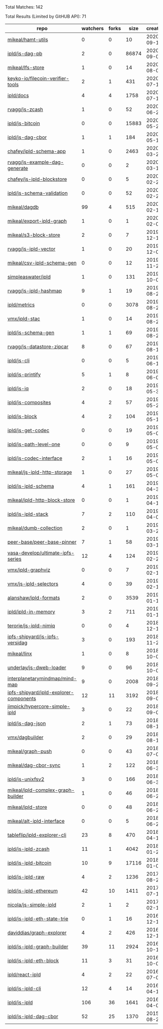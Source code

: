 Total Matches: 142

Total Results (Limited by GitHUB API): 71

| repo | watchers | forks | size | created | pushed |
| ---- | -------- | ----- | ---- | ------- | ------ |
| [mikeal/hamt-utils](https://github.com/mikeal/hamt-utils)| 0 | 0 | 10| 2020-09-10 | 2020-10-10 |
| [ipld/js-dag-pb](https://github.com/ipld/js-dag-pb)| 2 | 0 | 86874| 2020-09-02 | 2020-10-01 |
| [mikeal/lfs-store](https://github.com/mikeal/lfs-store)| 1 | 0 | 14| 2020-08-06 | 2020-09-09 |
| [keyko-io/filecoin-verifier-tools](https://github.com/keyko-io/filecoin-verifier-tools)| 2 | 1 | 431| 2020-07-15 | 2020-10-15 |
| [ipld/docs](https://github.com/ipld/docs)| 4 | 4 | 1758| 2020-07-10 | 2020-10-12 |
| [rvagg/js-zcash](https://github.com/rvagg/js-zcash)| 1 | 0 | 52| 2020-06-29 | 2020-09-01 |
| [ipld/js-bitcoin](https://github.com/ipld/js-bitcoin)| 0 | 0 | 15883| 2020-05-27 | 2020-09-01 |
| [ipld/js-dag-cbor](https://github.com/ipld/js-dag-cbor)| 1 | 1 | 184| 2020-05-12 | 2020-10-01 |
| [chafey/ipld-schema-app](https://github.com/chafey/ipld-schema-app)| 1 | 0 | 2463| 2020-03-20 | 2020-09-11 |
| [rvagg/js-example-dag-generate](https://github.com/rvagg/js-example-dag-generate)| 0 | 0 | 2| 2020-03-18 | 2020-03-18 |
| [chafey/js-ipld-blockstore](https://github.com/chafey/js-ipld-blockstore)| 0 | 0 | 5| 2020-02-28 | 2020-02-29 |
| [ipld/js-schema-validation](https://github.com/ipld/js-schema-validation)| 0 | 0 | 52| 2020-02-27 | 2020-09-10 |
| [mikeal/dagdb](https://github.com/mikeal/dagdb)| 99 | 4 | 515| 2020-02-13 | 2020-09-14 |
| [mikeal/export-ipld-graph](https://github.com/mikeal/export-ipld-graph)| 1 | 0 | 1| 2020-02-05 | 2020-02-05 |
| [mikeal/s3-block-store](https://github.com/mikeal/s3-block-store)| 2 | 0 | 7| 2019-12-10 | 2020-10-10 |
| [rvagg/js-ipld-vector](https://github.com/rvagg/js-ipld-vector)| 1 | 0 | 20| 2019-12-09 | 2019-12-09 |
| [mikeal/csv-ipld-schema-gen](https://github.com/mikeal/csv-ipld-schema-gen)| 0 | 0 | 12| 2019-11-27 | 2020-10-10 |
| [simpleaswater/ipld](https://github.com/simpleaswater/ipld)| 1 | 0 | 131| 2019-10-05 | 2020-09-12 |
| [rvagg/js-ipld-hashmap](https://github.com/rvagg/js-ipld-hashmap)| 9 | 1 | 19| 2019-08-26 | 2020-10-09 |
| [ipld/metrics](https://github.com/ipld/metrics)| 0 | 0 | 3078| 2019-08-25 | 2020-10-16 |
| [vmx/ipld-stac](https://github.com/vmx/ipld-stac)| 1 | 0 | 14| 2019-08-22 | 2020-03-20 |
| [ipld/js-schema-gen](https://github.com/ipld/js-schema-gen)| 1 | 1 | 69| 2019-08-22 | 2020-08-18 |
| [rvagg/js-datastore-zipcar](https://github.com/rvagg/js-datastore-zipcar)| 8 | 0 | 67| 2019-08-12 | 2019-12-13 |
| [ipld/js-cli](https://github.com/ipld/js-cli)| 0 | 0 | 5| 2019-06-14 | 2020-08-18 |
| [ipld/js-printify](https://github.com/ipld/js-printify)| 5 | 1 | 8| 2019-06-04 | 2020-08-18 |
| [ipld/js-iq](https://github.com/ipld/js-iq)| 2 | 0 | 18| 2019-05-31 | 2020-08-18 |
| [ipld/js-composites](https://github.com/ipld/js-composites)| 4 | 2 | 57| 2019-05-27 | 2020-01-10 |
| [ipld/js-block](https://github.com/ipld/js-block)| 4 | 2 | 104| 2019-05-19 | 2020-10-06 |
| [ipld/js-get-codec](https://github.com/ipld/js-get-codec)| 0 | 0 | 19| 2019-05-09 | 2020-08-18 |
| [ipld/js-path-level-one](https://github.com/ipld/js-path-level-one)| 0 | 0 | 9| 2019-05-07 | 2020-08-18 |
| [ipld/js-codec-interface](https://github.com/ipld/js-codec-interface)| 2 | 1 | 16| 2019-05-03 | 2020-08-18 |
| [mikeal/js-ipld-http-storage](https://github.com/mikeal/js-ipld-http-storage)| 1 | 0 | 27| 2019-05-02 | 2019-08-29 |
| [ipld/js-ipld-schema](https://github.com/ipld/js-ipld-schema)| 4 | 1 | 161| 2019-04-30 | 2019-11-28 |
| [mikeal/ipld-http-block-store](https://github.com/mikeal/ipld-http-block-store)| 0 | 0 | 1| 2019-04-19 | 2019-04-19 |
| [ipld/js-ipld-stack](https://github.com/ipld/js-ipld-stack)| 7 | 2 | 110| 2019-04-02 | 2019-05-23 |
| [mikeal/dumb-collection](https://github.com/mikeal/dumb-collection)| 2 | 0 | 1| 2019-03-26 | 2019-03-26 |
| [peer-base/peer-base-pinner](https://github.com/peer-base/peer-base-pinner)| 7 | 1 | 58| 2019-03-12 | 2019-05-07 |
| [vasa-develop/ultimate-ipfs-series](https://github.com/vasa-develop/ultimate-ipfs-series)| 12 | 4 | 124| 2019-02-22 | 2020-07-30 |
| [vmx/ipld-graphviz](https://github.com/vmx/ipld-graphviz)| 0 | 0 | 7| 2019-02-14 | 2019-06-03 |
| [vmx/js-ipld-selectors](https://github.com/vmx/js-ipld-selectors)| 4 | 0 | 39| 2019-02-13 | 2019-03-06 |
| [alanshaw/ipld-formats](https://github.com/alanshaw/ipld-formats)| 2 | 0 | 3539| 2019-01-17 | 2019-01-18 |
| [ipld/ipld-in-memory](https://github.com/ipld/ipld-in-memory)| 3 | 2 | 711| 2019-01-13 | 2020-09-12 |
| [terorie/js-ipld-nimiq](https://github.com/terorie/js-ipld-nimiq)| 0 | 0 | 4| 2018-12-14 | 2018-12-14 |
| [ipfs-shipyard/js-ipfs-versidag](https://github.com/ipfs-shipyard/js-ipfs-versidag)| 3 | 0 | 193| 2018-11-27 | 2018-12-11 |
| [mikeal/linx](https://github.com/mikeal/linx)| 1 | 0 | 8| 2018-10-07 | 2018-10-07 |
| [underlay/js-dweb-loader](https://github.com/underlay/js-dweb-loader)| 9 | 0 | 96| 2018-10-04 | 2020-09-13 |
| [interplanetarymindmap/mind-map](https://github.com/interplanetarymindmap/mind-map)| 9 | 0 | 2008| 2018-09-20 | 2018-11-15 |
| [ipfs-shipyard/ipld-explorer-components](https://github.com/ipfs-shipyard/ipld-explorer-components)| 12 | 11 | 3192| 2018-09-05 | 2020-10-07 |
| [jimpick/hypercore-simple-ipld](https://github.com/jimpick/hypercore-simple-ipld)| 3 | 0 | 22| 2018-09-04 | 2018-10-15 |
| [ipld/js-dag-json](https://github.com/ipld/js-dag-json)| 2 | 1 | 73| 2018-08-14 | 2020-10-09 |
| [vmx/dagbuilder](https://github.com/vmx/dagbuilder)| 2 | 0 | 29| 2018-08-10 | 2020-04-29 |
| [mikeal/graph-push](https://github.com/mikeal/graph-push)| 0 | 0 | 43| 2018-07-03 | 2018-07-07 |
| [mikeal/dag-cbor-sync](https://github.com/mikeal/dag-cbor-sync)| 1 | 2 | 122| 2018-06-30 | 2020-04-23 |
| [ipld/js-unixfsv2](https://github.com/ipld/js-unixfsv2)| 3 | 0 | 166| 2018-06-30 | 2020-09-11 |
| [mikeal/ipld-complex-graph-builder](https://github.com/mikeal/ipld-complex-graph-builder)| 1 | 0 | 46| 2018-06-28 | 2018-06-29 |
| [mikeal/ipld-store](https://github.com/mikeal/ipld-store)| 0 | 0 | 48| 2018-06-27 | 2018-06-28 |
| [mikeal/alt-ipld-interface](https://github.com/mikeal/alt-ipld-interface)| 0 | 0 | 5| 2018-06-26 | 2018-06-26 |
| [tableflip/ipld-explorer-cli](https://github.com/tableflip/ipld-explorer-cli)| 23 | 8 | 470| 2018-04-18 | 2018-11-09 |
| [ipld/js-ipld-zcash](https://github.com/ipld/js-ipld-zcash)| 11 | 1 | 4042| 2018-01-22 | 2020-08-04 |
| [ipld/js-ipld-bitcoin](https://github.com/ipld/js-ipld-bitcoin)| 10 | 9 | 17116| 2018-01-05 | 2020-08-05 |
| [ipld/js-ipld-raw](https://github.com/ipld/js-ipld-raw)| 4 | 2 | 1236| 2017-08-25 | 2020-08-04 |
| [ipld/js-ipld-ethereum](https://github.com/ipld/js-ipld-ethereum)| 42 | 10 | 1411| 2017-07-10 | 2020-08-05 |
| [nicola/js-simple-ipld](https://github.com/nicola/js-simple-ipld)| 2 | 1 | 2| 2017-02-17 | 2017-02-17 |
| [ipld/js-ipld-eth-state-trie](https://github.com/ipld/js-ipld-eth-state-trie)| 0 | 1 | 16| 2016-12-19 | 2018-01-25 |
| [daviddias/graph-explorer](https://github.com/daviddias/graph-explorer)| 4 | 2 | 426| 2016-12-13 | 2017-07-05 |
| [ipld/js-ipld-graph-builder](https://github.com/ipld/js-ipld-graph-builder)| 39 | 11 | 2924| 2016-10-18 | 2020-06-01 |
| [ipld/js-ipld-eth-block](https://github.com/ipld/js-ipld-eth-block)| 11 | 3 | 31| 2016-10-03 | 2017-11-20 |
| [ipld/react-ipld](https://github.com/ipld/react-ipld)| 4 | 2 | 22| 2016-07-05 | 2016-07-07 |
| [ipld/js-ipld-cli](https://github.com/ipld/js-ipld-cli)| 12 | 4 | 14| 2016-04-11 | 2018-01-10 |
| [ipld/js-ipld](https://github.com/ipld/js-ipld)| 106 | 36 | 1641| 2016-04-08 | 2020-08-31 |
| [ipld/js-ipld-dag-cbor](https://github.com/ipld/js-ipld-dag-cbor)| 52 | 25 | 1370| 2015-08-27 | 2020-09-05 |
